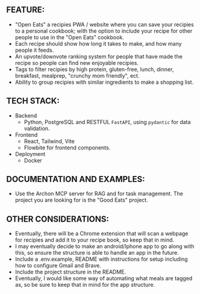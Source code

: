 ## FEATURE:

- "Open Eats" a recipies PWA / website where you can save your recipies to a personal cookbook; with the option to include your recipe for other people to use in the "Open Eats" cookbook.
- Each recipe should show how long it takes to make, and how many people it feeds.
- An upvote/downvote ranking system for people that have made the recipe so people can find new enjoyable recipies.
- Tags to filter recipies by high protein, gluten-free, lunch, dinner, breakfast, mealprep, "crunchy mom friendly", ect.
- Ability to group recipies with similar ingredients to make a shopping list.

## TECH STACK:
- Backend
  - Python, PostgreSQL and RESTFUL `FastAPI`, using `pydantic` for data validation. 
- Frontend
    - React, Tailwind, Vite
    - Flowbite for frontend components.
- Deployment
  - Docker

## DOCUMENTATION AND EXAMPLES:

- Use the Archon MCP server for RAG and for task management. The project you are looking for is the "Good Eats" project.

## OTHER CONSIDERATIONS:

- Eventually, there will be a Chrome extension that will scan a webpage for recipies and add it to your recipe book, so keep that in mind.
- I may eventually decide to make an android/Iphone app to go along with this, so ensure the structure is able to handle an app in the future.
- Include a .env.example, README with instructions for setup including how to configure Gmail and Brave.
- Include the project structure in the README.
- Eventually, I would like some way of automating what meals are tagged as, so be sure to keep that in mind for the app structure.
